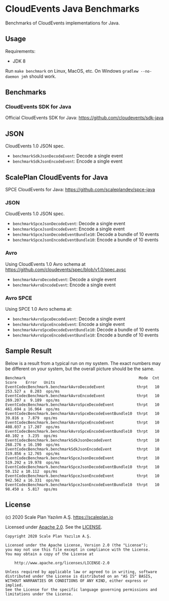 # CloudEvents Java Benchmarks

Benchmarks of CloudEvents implementations for Java.

## Usage

Requirements:

* JDK 8

Run `make benchmark` on Linux, MacOS, etc. On Windows `gradlew --no-daemon jmh` should work.

## Benchmarks

### CloudEvents SDK for Java

Official CloudEvents SDK for Java: https://github.com/cloudevents/sdk-java

## JSON

CloudEvents 1.0 JSON spec.

* `benchmarkSdkJsonDecodeEvent`: Decode a single event
* `benchmarkSdkJsonEncodeEvent`: Encode a single event

## ScalePlan CloudEvents for Java

SPCE CloudEvents for Java: https://github.com/scaleplandev/spce-java

### JSON

CloudEvents 1.0 JSON spec.

* `benchmarkSpceJsonDecodeEvent`: Decode a single event
* `benchmarkSpceJsonEncodeEvent`: Encode a single event
* `benchmarkSpceJsonDecodeEventBundle10`: Decode a bundle of 10 events
* `benchmarkSpceJsonEncodeEventBundle10`: Encode a bundle of 10 events

### Avro

Using CloudEvents 1.0 Avro schema at https://github.com/cloudevents/spec/blob/v1.0/spec.avsc

* `benchmarkAvroDecodeEvent`: Decode a single event
* `benchmarkAvroEncodeEvent`: Encode a single event

### Avro SPCE

Using SPCE 1.0 Avro schema at:

* `benchmarkAvroSpceDecodeEvent`: Decode a single event
* `benchmarkAvroSpceEncodeEvent`: Encode a single event
* `benchmarkAvroSpceDecodeEventBundle10`: Decode a bundle of 10 events
* `benchmarkAvroSpceEncodeEventBundle10`: Encode a bundle of 10 events

## Sample Result

Below is a result from a typical run on my system. The exact numbers may be different on your system, but the overall picture should be the same.

    Benchmark                                                  Mode  Cnt    Score    Error   Units
    EventCodecBenchmark.benchmarkAvroDecodeEvent              thrpt   10  253.527 ±  8.203  ops/ms
    EventCodecBenchmark.benchmarkAvroEncodeEvent              thrpt   10  269.207 ±  9.189  ops/ms
    EventCodecBenchmark.benchmarkAvroSpceDecodeEvent          thrpt   10  461.694 ± 16.964  ops/ms
    EventCodecBenchmark.benchmarkAvroSpceDecodeEventBundle10  thrpt   10   39.816 ±  7.879  ops/ms
    EventCodecBenchmark.benchmarkAvroSpceEncodeEvent          thrpt   10  408.037 ± 17.207  ops/ms
    EventCodecBenchmark.benchmarkAvroSpceEncodeEventBundle10  thrpt   10   40.102 ±  3.235  ops/ms
    EventCodecBenchmark.benchmarkSdkJsonDecodeEvent           thrpt   10  268.276 ± 16.190  ops/ms
    EventCodecBenchmark.benchmarkSdkJsonEncodeEvent           thrpt   10  319.856 ± 12.765  ops/ms
    EventCodecBenchmark.benchmarkSpceJsonDecodeEvent          thrpt   10  519.292 ± 19.978  ops/ms
    EventCodecBenchmark.benchmarkSpceJsonDecodeEventBundle10  thrpt   10   50.152 ± 10.112  ops/ms
    EventCodecBenchmark.benchmarkSpceJsonEncodeEvent          thrpt   10  942.562 ± 16.331  ops/ms
    EventCodecBenchmark.benchmarkSpceJsonEncodeEventBundle10  thrpt   10   98.450 ±  5.817  ops/ms

## License

(c) 2020 Scale Plan Yazılım A.Ş. https://scaleplan.io

Licensed under [Apache 2.0](LICENSE). See the [LICENSE](LICENSE).

    Copyright 2020 Scale Plan Yazılım A.Ş.
    
    Licensed under the Apache License, Version 2.0 (the "License");
    you may not use this file except in compliance with the License.
    You may obtain a copy of the License at
    
        http://www.apache.org/licenses/LICENSE-2.0
    
    Unless required by applicable law or agreed to in writing, software
    distributed under the License is distributed on an "AS IS" BASIS,
    WITHOUT WARRANTIES OR CONDITIONS OF ANY KIND, either express or implied.
    See the License for the specific language governing permissions and
    limitations under the License.
